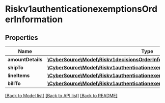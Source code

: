# Riskv1authenticationexemptionsOrderInformation

## Properties
Name | Type | Description | Notes
------------ | ------------- | ------------- | -------------
**amountDetails** | [**\CyberSource\Model\Riskv1decisionsOrderInformationAmountDetails**](Riskv1decisionsOrderInformationAmountDetails.md) |  | [optional] 
**shipTo** | [**\CyberSource\Model\Riskv1authenticationexemptionsOrderInformationShipTo**](Riskv1authenticationexemptionsOrderInformationShipTo.md) |  | [optional] 
**lineItems** | [**\CyberSource\Model\Riskv1authenticationexemptionsOrderInformationLineItems[]**](Riskv1authenticationexemptionsOrderInformationLineItems.md) |  | [optional] 
**billTo** | [**\CyberSource\Model\Riskv1authenticationexemptionsOrderInformationBillTo**](Riskv1authenticationexemptionsOrderInformationBillTo.md) |  | [optional] 

[[Back to Model list]](../README.md#documentation-for-models) [[Back to API list]](../README.md#documentation-for-api-endpoints) [[Back to README]](../README.md)


